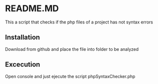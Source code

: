 # README.MD
This a script that checks if the php files of a project has not syntax errors

## Installation
Download from github and place the file into folder to be analyzed

## Excecution

Open console and just ejecute the script phpSyntaxChecker.php
